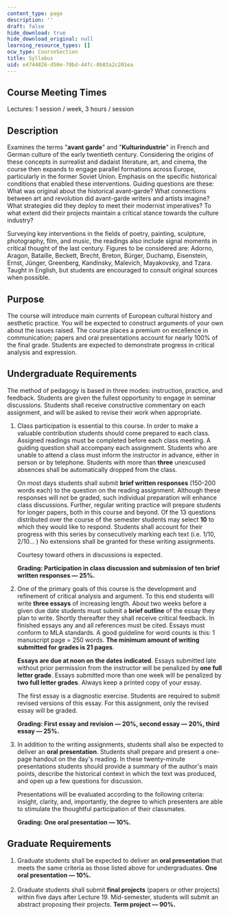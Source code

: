 ```yaml
---
content_type: page
description: ''
draft: false
hide_download: true
hide_download_original: null
learning_resource_types: []
ocw_type: CourseSection
title: Syllabus
uid: e4744826-d50e-70bd-44fc-0b83a2c201ea
---
```

## Course Meeting Times

Lectures: 1 session / week, 3 hours / session

## Description

Examines the terms "**avant garde**" and "**Kulturindustrie**" in French and German culture of the early twentieth century. Considering the origins of these concepts in surrealist and dadaist literature, art, and cinema, the course then expands to engage parallel formations across Europe, particularly in the former Soviet Union. Emphasis on the specific historical conditions that enabled these interventions. Guiding questions are these: What was original about the historical avant-garde? What connections between art and revolution did avant-garde writers and artists imagine? What strategies did they deploy to meet their modernist imperatives? To what extent did their projects maintain a critical stance towards the culture industry?

Surveying key interventions in the fields of poetry, painting, sculpture, photography, film, and music, the readings also include signal moments in critical thought of the last century. Figures to be considered are: Adorno, Aragon, Bataille, Beckett, Brecht, Breton, Bürger, Duchamp, Eisenstein, Ernst, Jünger, Greenberg, Kandinsky, Malevich, Mayakovsky, and Tzara. Taught in English, but students are encouraged to consult original sources when possible.

## Purpose

The course will introduce main currents of European cultural history and aesthetic practice. You will be expected to construct arguments of your own about the issues raised. The course places a premium on excellence in communication; papers and oral presentations account for nearly 100% of the final grade. Students are expected to demonstrate progress in critical analysis and expression.

## Undergraduate Requirements

The method of pedagogy is based in three modes: instruction, practice, and feedback. Students are given the fullest opportunity to engage in seminar discussions. Students shall receive constructive commentary on each assignment, and will be asked to revise their work when appropriate.

1. Class participation is essential to this course. In order to make a valuable contribution students should come prepared to each class. Assigned readings must be completed before each class meeting. A guiding question shall accompany each assignment. Students who are unable to attend a class must inform the instructor in advance, either in person or by telephone. Students with more than **three** unexcused absences shall be automatically dropped from the class.   
      
    On most days students shall submit **brief written responses** (150-200 words each) to the question on the reading assignment. Although these responses will not be graded, such individual preparation will enhance class discussions. Further, regular writing practice will prepare students for longer papers, both in this course and beyond. Of the 13 questions distributed over the course of the semester students may select **10** to which they would like to respond. Students shall account for their progress with this series by consecutively marking each text (i.e. 1/10, 2/10… ) No extensions shall be granted for these writing assignments.   
      
    Courtesy toward others in discussions is expected.   
      
    **Grading: Participation in class discussion and submission of ten brief written responses — 25%.**
2. One of the primary goals of this course is the development and refinement of critical analysis and argument. To this end students will write **three essays** of increasing length. About two weeks before a given due date students must submit a **brief outline** of the essay they plan to write. Shortly thereafter they shall receive critical feedback. In finished essays any and all references must be cited. Essays must conform to MLA standards. A good guideline for word counts is this: 1 manuscript page = 250 words. **The minimum amount of writing submitted for grades is 21 pages**.   
      
    **Essays are due at noon on the dates indicated**. Essays submitted late without prior permission from the instructor will be penalized by **one full letter grade**. Essays submitted more than one week will be penalized by **two full letter grades**. Always keep a printed copy of your essay.   
      
    The first essay is a diagnostic exercise. Students are required to submit revised versions of this essay. For this assignment, only the revised essay will be graded.   
      
    **Grading: First essay and revision — 20%, second essay — 20%, third essay — 25%.**
3. In addition to the writing assignments, students shall also be expected to deliver an **oral presentation**. Students shall prepare and present a one-page handout on the day's reading. In these twenty-minute presentations students should provide a summary of the author's main points, describe the historical context in which the text was produced, and open up a few questions for discussion.   
      
    Presentations will be evaluated according to the following criteria: insight, clarity, and, importantly, the degree to which presenters are able to stimulate the thoughtful participation of their classmates.   
      
    **Grading: One oral presentation — 10%.**

## Graduate Requirements

1. Graduate students shall be expected to deliver an **oral presentation** that meets the same criteria as those listed above for undergraduates. **One oral presentation — 10%.**   
     
2. Graduate students shall submit **final projects** (papers or other projects) within five days after Lecture 19. Mid-semester, students will submit an abstract proposing their projects. **Term project — 90%.**